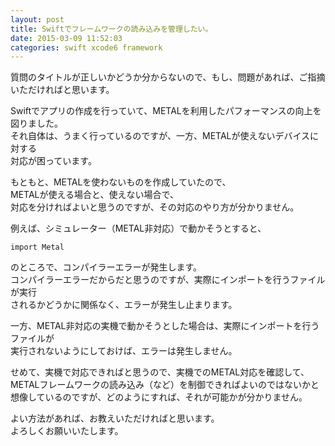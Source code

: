 ```yaml
---
layout: post
title: Swiftでフレームワークの読み込みを管理したい。
date: 2015-03-09 11:52:03
categories: swift xcode6 framework
---
```

<!-- {% raw %} -->
<p>質問のタイトルが正しいかどうか分からないので、もし、問題があれば、ご指摘いただければと思います。</p>

<p>Swiftでアプリの作成を行っていて、METALを利用したパフォーマンスの向上を図りました。<br>
それ自体は、うまく行っているのですが、一方、METALが使えないデバイスに対する<br>
対応が困っています。</p>

<p>もともと、METALを使わないものを作成していたので、<br>
METALが使える場合と、使えない場合で、<br>
対応を分ければよいと思うのですが、その対応のやり方が分かりません。</p>

<p>例えば、シミュレーター（METAL非対応）で動かそうとすると、</p>

<pre><code>import Metal
</code></pre>

<p>のところで、コンパイラーエラーが発生します。<br>
コンパイラーエラーだからだと思うのですが、実際にインポートを行うファイルが実行<br>
されるかどうかに関係なく、エラーが発生し止まります。</p>

<p>一方、METAL非対応の実機で動かそうとした場合は、実際にインポートを行うファイルが<br>
実行されないようにしておけば、エラーは発生しません。</p>

<p>せめて、実機で対応できればと思うので、実機でのMETAL対応を確認して、<br>
METALフレームワークの読み込み（など）を制御できればよいのではないかと<br>
想像しているのですが、どのようにすれば、それが可能かが分かりません。</p>

<p>よい方法があれば、お教えいただければと思います。<br>
よろしくお願いいたします。</p>
<!-- {% endraw %} -->

